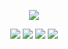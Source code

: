 <p align="center">
  <img src="/https://zoe-bot-docs.vercel.app/zoe.png">
</p>

<p align="center">
<img src="https://img.shields.io/github/license/prazdevs/zoe-bot-4">
<img src="https://img.shields.io/github/workflow/status/prazdevs/zoe-bot-4/Deploy?logo=heroku&label=deploy">
<a href="https://codeclimate.com/github/prazdevs/zoe-bot-4/maintainability"><img src="https://img.shields.io/codeclimate/maintainability/prazdevs/zoe-bot-4?logo=code-climate" /></a>
<img src="https://img.shields.io/librariesio/github/prazdevs/zoe-bot-4?logo=NPM">
</p>



